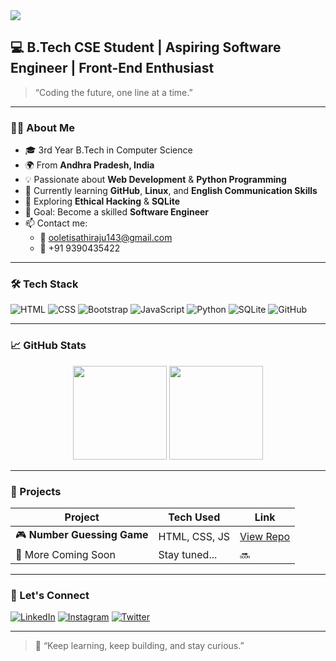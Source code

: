 <!-- Banner -->
<img src="https://capsule-render.vercel.app/api?type=waving&color=gradient&height=200&section=header&text=Hi,%20I'm%20Sathi%20Raju%20Oleti!👋&fontSize=30&fontAlignY=40" />

<!-- Title -->
## 💻 B.Tech CSE Student | Aspiring Software Engineer | Front-End Enthusiast

> “Coding the future, one line at a time.”

---

### 🧑‍💻 About Me

- 🎓 3rd Year B.Tech in Computer Science  
- 🌍 From **Andhra Pradesh, India**  
- 💡 Passionate about **Web Development** & **Python Programming**  
- 🚀 Currently learning **GitHub**, **Linux**, and **English Communication Skills**  
- 🌱 Exploring **Ethical Hacking** & **SQLite**
- 🎯 Goal: Become a skilled **Software Engineer**  
- 📫 Contact me:  
  - 📧 ooletisathiraju143@gmail.com  
  - 📱 +91 9390435422

---

### 🛠️ Tech Stack

![HTML](https://img.shields.io/badge/HTML5-E34F26?logo=html5&logoColor=white)
![CSS](https://img.shields.io/badge/CSS3-1572B6?logo=css3&logoColor=white)
![Bootstrap](https://img.shields.io/badge/Bootstrap-563D7C?logo=bootstrap&logoColor=white)
![JavaScript](https://img.shields.io/badge/JavaScript-F7DF1E?logo=javascript&logoColor=black)
![Python](https://img.shields.io/badge/Python-3776AB?logo=python&logoColor=white)
![SQLite](https://img.shields.io/badge/SQLite-003B57?logo=sqlite&logoColor=white)
![GitHub](https://img.shields.io/badge/GitHub-181717?logo=github&logoColor=white)

---

### 📈 GitHub Stats

<p align="center">
  <img src="https://github-readme-stats.vercel.app/api?username=SathirajuOleti&show_icons=true&theme=radical" height="150" />
  <img src="https://github-readme-stats.vercel.app/api/top-langs/?username=SathirajuOleti&layout=compact&theme=radical" height="150" />
</p>

---

### 📸 Projects

| Project | Tech Used | Link |
|--------|-----------|------|
| 🎮 **Number Guessing Game** | HTML, CSS, JS | [View Repo](https://github.com/SathirajuOleti/guess-the-number) |
| 🧠 More Coming Soon | Stay tuned... | 🔜 |

---

### 🔗 Let's Connect

[![LinkedIn](https://img.shields.io/badge/LinkedIn-blue?logo=linkedin&logoColor=white)](https://www.linkedin.com/in/your-link/)
[![Instagram](https://img.shields.io/badge/Instagram-E4405F?logo=instagram&logoColor=white)](https://www.instagram.com/your-username/)
[![Twitter](https://img.shields.io/badge/Twitter-1DA1F2?logo=twitter&logoColor=white)](https://twitter.com/your-username)

---

> 🧠 “Keep learning, keep building, and stay curious.”

